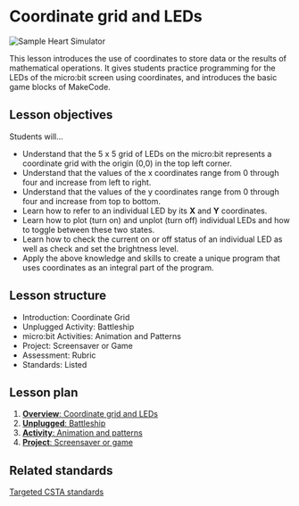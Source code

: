 # Coordinate grid and LEDs

![Sample Heart Simulator](/static/courses/csintro/coordinates/cover.png)

This lesson introduces the use of coordinates to store data or the results of mathematical operations. It gives students practice programming for the LEDs of the micro:bit screen using coordinates, and introduces the basic game blocks of MakeCode.

## Lesson objectives

Students will...
* Understand that the 5 x 5 grid of LEDs on the micro:bit represents a coordinate grid with the origin (0,0) in the top left corner.
* Understand that the values of the x coordinates range from 0 through four and increase from left to right.
* Understand that the values of the y coordinates range from 0 through four and increase from top to bottom.
* Learn how to refer to an individual LED by its **X** and **Y** coordinates.
* Learn how to plot (turn on) and unplot (turn off) individual LEDs and how to toggle between these two states.
* Learn how to check the current on or off status of an individual LED as well as check and set the brightness level.
* Apply the above knowledge and skills to create a unique program that uses coordinates as an integral part of the program.

## Lesson structure

* Introduction: Coordinate Grid
* Unplugged Activity: Battleship
* micro:bit Activities: Animation and Patterns
* Project: Screensaver or Game
* Assessment: Rubric 
* Standards: Listed

## Lesson plan

1. [**Overview**: Coordinate grid and LEDs](/courses/csintro/coordinates/overview)
2. [**Unplugged**: Battleship](/courses/csintro/coordinates/unplugged)
3. [**Activity**: Animation and patterns](/courses/csintro/coordinates/activity)
4. [**Project**: Screensaver or game](/courses/csintro/coordinates/project)

## Related standards

[Targeted CSTA standards](/courses/csintro/coordinates/standards)